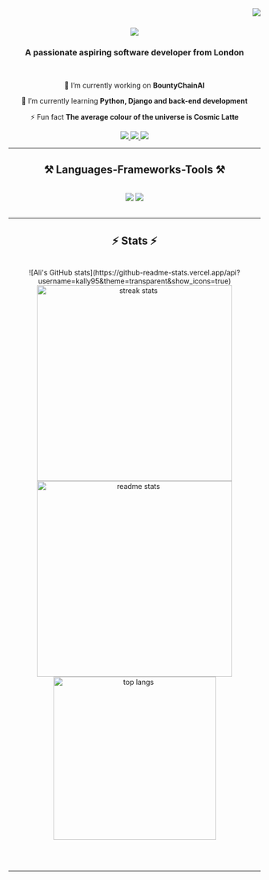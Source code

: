 <img align="right" src="https://visitor-badge.laobi.icu/badge?page_id=salesp07.salesp07" />

<h1 align="center">
    <img src="https://readme-typing-svg.herokuapp.com/?font=Righteous&size=35&center=true&vCenter=true&width=500&height=70&duration=4000&lines=Hi+There!+👋;+I'm+Ali+Kalkanel!;" />
</h1>

<h3 align="center">A passionate aspiring software developer from London </h3>

<br/>

<div align="center">
 
 🔭 I’m currently working on **BountyChainAI**
 
 🌱 I’m currently learning **Python, Django and back-end development**

⚡ Fun fact **The average colour of the universe is Cosmic Latte**

 </div>
 
<div align="center"> 
  <a href="mailto:kally-95@hotmail.com">
    <img src="https://img.shields.io/badge/Gmail-333333?style=for-the-badge&logo=gmail&logoColor=red" />
  </a>
  <a href="https://linkedin.com/in/ali-kalkanel" target="_blank">
    <img src="https://img.shields.io/badge/LinkedIn-0077B5?style=for-the-badge&logo=linkedin&logoColor=white" target="_blank" />
  </a>
  <a href="https://github.com/Kally95" target="_blank">
     <img src="https://img.shields.io/badge/Portfolio-FF5722?style=for-the-badge&logo=todoist&logoColor=white" target="_blank" /> <!-- sqlite, safari, google-chrome are other good icon options -->
  </a>
</div>

 <hr/>
 
<h2 align="center">⚒️ Languages-Frameworks-Tools ⚒️</h2>
<br/>
<div align="center">
    <img src="https://skillicons.dev/icons?i=react,bootstrap,html,css,vscode,github,figma,git" />
    <img src="https://skillicons.dev/icons?i=python,javascript,go,java,mysql" /><br>
</div>

<br/>
<hr/>

<h2 align="center">⚡ Stats ⚡</h2>
<br>
<div align=center>
  ![Ali's GitHub stats](https://github-readme-stats.vercel.app/api?username=kally95&theme=transparent&show_icons=true)
  <img width=390 src="https://github-readme-streak-stats-.vercel.app/?user=kally95&count_private=true&theme=react&border_radius=10" alt="streak stats"/>
  <img width=390 src="https://github-readme-stats-.vercel.app/api?username=kally95&count_private=true&show_icons=true&theme=react&rank_icon=github&border_radius=10" alt="readme stats" />
  <br/>
  <img width=325 align="center" src="https://github-readme-stats-kally95.vercel.app/api/top-langs/?username=kally95&hide=HTML&langs_count=8&layout=compact&theme=react&border_radius=10&size_weight=0.5&count_weight=0.5&exclude_repo=github-readme-stats" alt="top langs" />
</div>

<br/><br/>

<hr/>

<br/>
